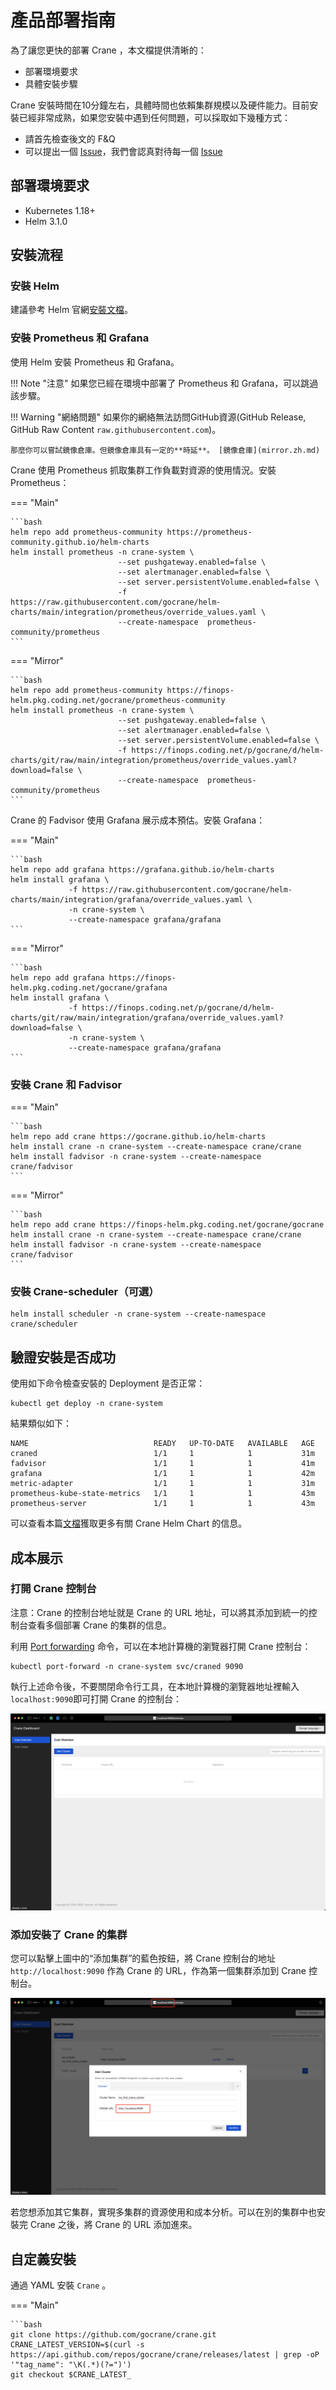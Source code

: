 # 產品部署指南

為了讓您更快的部署 Crane ，本文檔提供清晰的：

* 部署環境要求
* 具體安裝步驟

Crane 安裝時間在10分鐘左右，具體時間也依賴集群規模以及硬件能力。目前安裝已經非常成熟，如果您安裝中遇到任何問題，可以採取如下幾種方式：

* 請首先檢查後文的 F&Q
* 可以提出一個 [Issue](https://github.com/gocrane/crane/issues/new?assignees=&labels=kind%2Fbug&template=bug_report.md&title=)，我們會認真對待每一個 [Issue](https://github.com/gocrane/crane/issues)

## 部署環境要求

- Kubernetes 1.18+
- Helm 3.1.0

## 安裝流程

### 安裝 Helm

建議參考 Helm 官網[安裝文檔](https://helm.sh/docs/intro/install/)。

### 安裝 Prometheus 和 Grafana

使用 Helm 安裝 Prometheus 和 Grafana。

!!! Note "注意" 
    如果您已經在環境中部署了 Prometheus 和 Grafana，可以跳過該步驟。

!!! Warning "網絡問題"
    如果你的網絡無法訪問GitHub資源(GitHub Release, GitHub Raw Content `raw.githubusercontent.com`)。
    
    那麼你可以嘗試鏡像倉庫。但鏡像倉庫具有一定的**時延**。 [鏡像倉庫](mirror.zh.md)


Crane 使用 Prometheus 抓取集群工作負載對資源的使用情況。安裝 Prometheus：

=== "Main"

    ```bash
    helm repo add prometheus-community https://prometheus-community.github.io/helm-charts
    helm install prometheus -n crane-system \
                            --set pushgateway.enabled=false \
                            --set alertmanager.enabled=false \
                            --set server.persistentVolume.enabled=false \
                            -f https://raw.githubusercontent.com/gocrane/helm-charts/main/integration/prometheus/override_values.yaml \
                            --create-namespace  prometheus-community/prometheus
    ```

=== "Mirror"

    ```bash
    helm repo add prometheus-community https://finops-helm.pkg.coding.net/gocrane/prometheus-community
    helm install prometheus -n crane-system \
                            --set pushgateway.enabled=false \
                            --set alertmanager.enabled=false \
                            --set server.persistentVolume.enabled=false \
                            -f https://finops.coding.net/p/gocrane/d/helm-charts/git/raw/main/integration/prometheus/override_values.yaml?download=false \
                            --create-namespace  prometheus-community/prometheus
    ```


Crane 的 Fadvisor 使用 Grafana 展示成本預估。安裝 Grafana：

=== "Main"

    ```bash
    helm repo add grafana https://grafana.github.io/helm-charts
    helm install grafana \
                 -f https://raw.githubusercontent.com/gocrane/helm-charts/main/integration/grafana/override_values.yaml \
                 -n crane-system \
                 --create-namespace grafana/grafana
    ```

=== "Mirror"

    ```bash
    helm repo add grafana https://finops-helm.pkg.coding.net/gocrane/grafana
    helm install grafana \
                 -f https://finops.coding.net/p/gocrane/d/helm-charts/git/raw/main/integration/grafana/override_values.yaml?download=false \
                 -n crane-system \
                 --create-namespace grafana/grafana
    ```

### 安裝 Crane 和 Fadvisor

=== "Main"

    ```bash
    helm repo add crane https://gocrane.github.io/helm-charts
    helm install crane -n crane-system --create-namespace crane/crane
    helm install fadvisor -n crane-system --create-namespace crane/fadvisor
    ```

=== "Mirror"

    ```bash
    helm repo add crane https://finops-helm.pkg.coding.net/gocrane/gocrane
    helm install crane -n crane-system --create-namespace crane/crane
    helm install fadvisor -n crane-system --create-namespace crane/fadvisor
    ```

### 安裝 Crane-scheduler（可選）
```console
helm install scheduler -n crane-system --create-namespace crane/scheduler
```

## 驗證安裝是否成功

使用如下命令檢查安裝的 Deployment 是否正常：

```console
kubectl get deploy -n crane-system
```

結果類似如下：

```shell
NAME                            READY   UP-TO-DATE   AVAILABLE   AGE
craned                          1/1     1            1           31m
fadvisor                        1/1     1            1           41m
grafana                         1/1     1            1           42m
metric-adapter                  1/1     1            1           31m
prometheus-kube-state-metrics   1/1     1            1           43m
prometheus-server               1/1     1            1           43m
```

可以查看本篇[文檔](https://github.com/gocrane/helm-charts/blob/main/charts/crane/README.md)獲取更多有關 Crane Helm Chart 的信息。

## 成本展示

### 打開 Crane 控制台

注意：Crane 的控制台地址就是 Crane 的 URL 地址，可以將其添加到統一的控制台查看多個部署 Crane 的集群的信息。

利用 [Port forwarding](https://kubernetes.io/docs/tasks/access-application-cluster/port-forward-access-application-cluster/) 命令，可以在本地計算機的瀏覽器打開 Crane 控制台：

```
kubectl port-forward -n crane-system svc/craned 9090
```

執行上述命令後，不要關閉命令行工具，在本地計算機的瀏覽器地址裡輸入 `localhost:9090`即可打開 Crane 的控制台：

![](images/crane-dashboard.png)

### 添加安裝了 Crane 的集群

您可以點擊上圖中的“添加集群”的藍色按鈕，將 Crane 控制台的地址 `http://localhost:9090` 作為 Crane 的 URL，作為第一個集群添加到 Crane 控制台。

![](images/add_cluster.png)

若您想添加其它集群，實現多集群的資源使用和成本分析。可以在別的集群中也安裝完 Crane 之後，將 Crane 的 URL 添加進來。

## 自定義安裝

通過 YAML 安裝 `Crane` 。

=== "Main"

    ```bash
    git clone https://github.com/gocrane/crane.git
    CRANE_LATEST_VERSION=$(curl -s https://api.github.com/repos/gocrane/crane/releases/latest | grep -oP '"tag_name": "\K(.*)(?=")')
    git checkout $CRANE_LATEST_